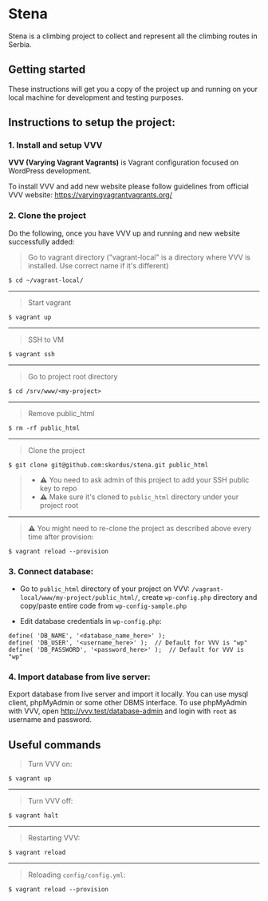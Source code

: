 # Stena

Stena is a climbing project to collect and represent all the climbing routes in Serbia.

## Getting started

These instructions will get you a copy of the project up and running on your local machine for development and testing purposes.

## Instructions to setup the project:

### 1. Install and setup VVV

**VVV (Varying Vagrant Vagrants)** is Vagrant configuration focused on WordPress development.

To install VVV and add new website please follow guidelines from official VVV website: https://varyingvagrantvagrants.org/

### 2. Clone the project

Do the following, once you have VVV up and running and new website successfully added:

> Go to vagrant directory ("vagrant-local" is a directory where VVV is installed. Use correct name if it's different)

```
$ cd ~/vagrant-local/
```

---

> Start vagrant

```
$ vagrant up
```

---

> SSH to VM

```
$ vagrant ssh
```

---

> Go to project root directory

```
$ cd /srv/www/<my-project>
```

---

> Remove public_html

```
$ rm -rf public_html
```

---

> Clone the project 

```
$ git clone git@github.com:skordus/stena.git public_html
```

> * :warning: You need to ask admin of this project to add your SSH public key to repo
> * :warning: Make sure it's cloned to `public_html` directory under your project root

---

> :warning: You might need to re-clone the project as described above every time after provision:

```
$ vagrant reload --provision
```

### 3. Connect database:

* Go to `public_html` directory of your project on VVV: `/vagrant-local/www/my-project/public_html/`, create `wp-config.php` directory and copy/paste entire code from `wp-config-sample.php`

* Edit database credentials in `wp-config.php`:

```
define( 'DB_NAME', '<database_name_here>' );
define( 'DB_USER', '<username_here>' );  // Default for VVV is "wp"
define( 'DB_PASSWORD', '<password_here>' );  // Default for VVV is "wp"
```

### 4. Import database from live server:

Export database from live server and import it locally. You can use mysql client, phpMyAdmin or some other DBMS interface.
To use phpMyAdmin with VVV, open http://vvv.test/database-admin and login with `root` as username and password.

## Useful commands

> Turn VVV on:

```
$ vagrant up
```

---

> Turn VVV off:

```
$ vagrant halt
```

---

> Restarting VVV:

```
$ vagrant reload
```

---

> Reloading `config/config.yml`:

```
$ vagrant reload --provision
```

